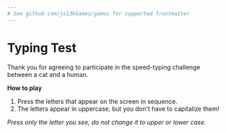 ```yaml
---
# See github.com/js13kGames/games for supported frontmatter
---
```

# Typing Test
Thank you for agreeing to participate in the speed-typing challenge between a cat and a human.

**How to play**
1. Press the letters that appear on the screen in sequence.
2. The letters appear in uppercase, but you don't have to capitalize them!

*Press only the letter you see, do not change it to upper or lower case.*